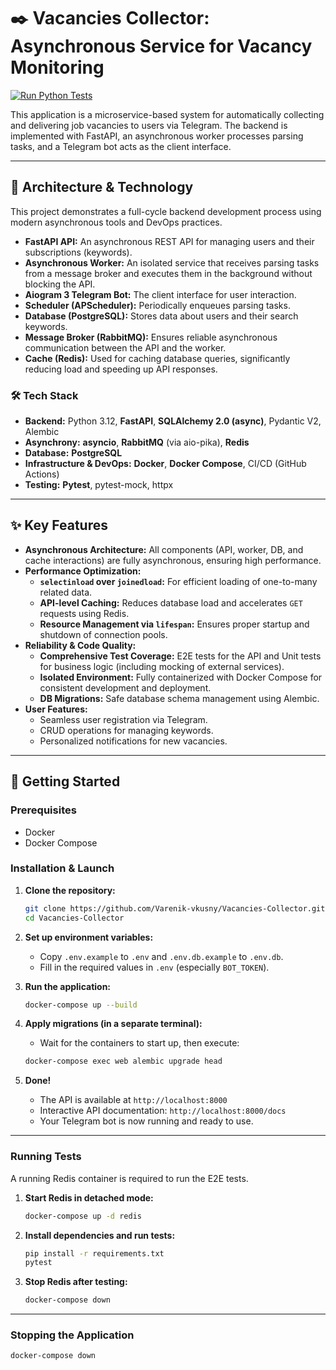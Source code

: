 # ✒️ Vacancies Collector: Asynchronous Service for Vacancy Monitoring

[![Run Python Tests](https://github.com/Varenik-vkusny/Vacancies-Collector/actions/workflows/ci.yml/badge.svg)](https://github.com/Varenik-vkusny/Vacancies-Collector/actions/workflows/ci.yml)

This application is a microservice-based system for automatically collecting and delivering job vacancies to users via Telegram. The backend is implemented with FastAPI, an asynchronous worker processes parsing tasks, and a Telegram bot acts as the client interface.

---

## 🚀 Architecture & Technology

This project demonstrates a full-cycle backend development process using modern asynchronous tools and DevOps practices.

*   **FastAPI API:** An asynchronous REST API for managing users and their subscriptions (keywords).
*   **Asynchronous Worker:** An isolated service that receives parsing tasks from a message broker and executes them in the background without blocking the API.
*   **Aiogram 3 Telegram Bot:** The client interface for user interaction.
*   **Scheduler (APScheduler):** Periodically enqueues parsing tasks.
*   **Database (PostgreSQL):** Stores data about users and their search keywords.
*   **Message Broker (RabbitMQ):** Ensures reliable asynchronous communication between the API and the worker.
*   **Cache (Redis):** Used for caching database queries, significantly reducing load and speeding up API responses.

### 🛠️ Tech Stack

*   **Backend:** Python 3.12, **FastAPI**, **SQLAlchemy 2.0 (async)**, Pydantic V2, Alembic
*   **Asynchrony:** **asyncio**, **RabbitMQ** (via aio-pika), **Redis**
*   **Database:** **PostgreSQL**
*   **Infrastructure & DevOps:** **Docker**, **Docker Compose**, CI/CD (GitHub Actions)
*   **Testing:** **Pytest**, pytest-mock, httpx

---

## ✨ Key Features

*   **Asynchronous Architecture:** All components (API, worker, DB, and cache interactions) are fully asynchronous, ensuring high performance.
*   **Performance Optimization:**
    *   **`selectinload` over `joinedload`:** For efficient loading of one-to-many related data.
    *   **API-level Caching:** Reduces database load and accelerates `GET` requests using Redis.
    *   **Resource Management via `lifespan`:** Ensures proper startup and shutdown of connection pools.
*   **Reliability & Code Quality:**
    *   **Comprehensive Test Coverage:** E2E tests for the API and Unit tests for business logic (including mocking of external services).
    *   **Isolated Environment:** Fully containerized with Docker Compose for consistent development and deployment.
    *   **DB Migrations:** Safe database schema management using Alembic.
*   **User Features:**
    *   Seamless user registration via Telegram.
    *   CRUD operations for managing keywords.
    *   Personalized notifications for new vacancies.

---

## 🏁 Getting Started

### Prerequisites
*   Docker
*   Docker Compose

### Installation & Launch

1.  **Clone the repository:**
    ```bash
    git clone https://github.com/Varenik-vkusny/Vacancies-Collector.git
    cd Vacancies-Collector
    ```

2.  **Set up environment variables:**
    *   Copy `.env.example` to `.env` and `.env.db.example` to `.env.db`.
    *   Fill in the required values in `.env` (especially `BOT_TOKEN`).

3.  **Run the application:**
    ```bash
    docker-compose up --build
    ```

4.  **Apply migrations (in a separate terminal):**
    *   Wait for the containers to start up, then execute:
    ```bash
    docker-compose exec web alembic upgrade head
    ```
5.  **Done!**
    *   The API is available at `http://localhost:8000`
    *   Interactive API documentation: `http://localhost:8000/docs`
    *   Your Telegram bot is now running and ready to use.

---

### Running Tests

A running Redis container is required to run the E2E tests.

1.  **Start Redis in detached mode:**
    ```bash
    docker-compose up -d redis
    ```
2.  **Install dependencies and run tests:**
    ```bash
    pip install -r requirements.txt
    pytest
    ```
3.  **Stop Redis after testing:**
    ```bash
    docker-compose down
    ```

---
### Stopping the Application
```bash
docker-compose down
